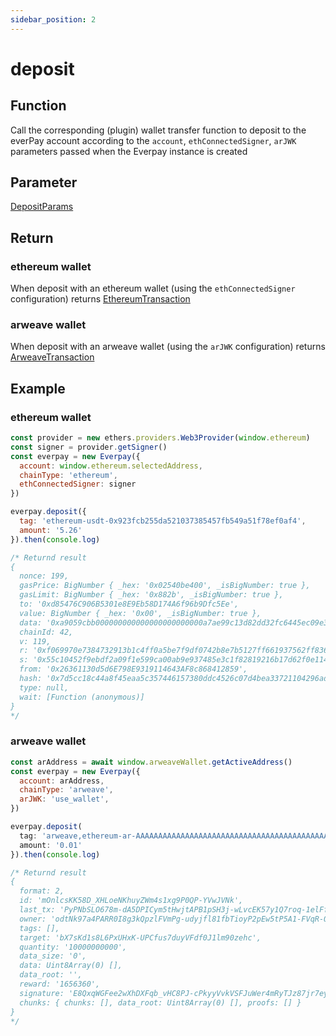 ```yaml
---
sidebar_position: 2
---
```


# deposit

## Function

Call the corresponding (plugin) wallet transfer function to deposit to the everPay account according to the `account`, `ethConnectedSigner`, `arJWK` parameters passed when the Everpay instance is created

## Parameter

[DepositParams](../types#depositparams)

## Return

### ethereum wallet

When deposit with an ethereum wallet (using the `ethConnectedSigner` configuration) returns [EthereumTransaction](../types#ethereumtransaction)

### arweave wallet

When deposit with an arweave wallet (using the `arJWK` configuration) returns [ArweaveTransaction](../types#arweavetransaction)

## Example

### ethereum wallet

```js
const provider = new ethers.providers.Web3Provider(window.ethereum)
const signer = provider.getSigner()
const everpay = new Everpay({
  account: window.ethereum.selectedAddress,
  chainType: 'ethereum',
  ethConnectedSigner: signer
})

everpay.deposit({
  tag: 'ethereum-usdt-0x923fcb255da521037385457fb549a51f78ef0af4',
  amount: '5.26'
}).then(console.log)

/* Returnd result
{
  nonce: 199,
  gasPrice: BigNumber { _hex: '0x02540be400', _isBigNumber: true },
  gasLimit: BigNumber { _hex: '0x882b', _isBigNumber: true },
  to: '0xd85476C906B5301e8E9Eb58D174A6f96b9Dfc5Ee',
  value: BigNumber { _hex: '0x00', _isBigNumber: true },
  data: '0xa9059cbb000000000000000000000000a7ae99c13d82dd32fc6445ec09e38d197335f38a00000000000000000000000000000000000000000000000000000000005042e0',
  chainId: 42,
  v: 119,
  r: '0xf069970e7384732913b1c4ff0a5be7f9df0742b8e7b5127ff661937562ff8362',
  s: '0x55c10452f9ebdf2a09f1e599ca00ab9e937485e3c1f82819216b17d62f0e1140',
  from: '0x26361130d5d6E798E9319114643AF8c868412859',
  hash: '0x7d5cc18c44a8f45eaa5c357446157380ddc4526c07d4bea33721104296adcbe7',
  type: null,
  wait: [Function (anonymous)]
}
*/
```

### arweave wallet

```js
const arAddress = await window.arweaveWallet.getActiveAddress()
const everpay = new Everpay({
  account: arAddress,
  chainType: 'arweave',
  arJWK: 'use_wallet',
})

everpay.deposit(
  tag: 'arweave,ethereum-ar-AAAAAAAAAAAAAAAAAAAAAAAAAAAAAAAAAAAAAAAAAAA,0x83ea4a2fe3ead9a7b204ab2d56cb0b81d71489c8',
  amount: '0.01'
}).then(console.log)

/* Returnd result
{
  format: 2,
  id: 'mOnlcsKK58D_XHLoeNKhuyZWm4s1xg9P0QP-YVwJVNk',
  last_tx: 'PyPNbSLO678m-dA5DPICym5tHwjtAPB1pSH3j-wLvcEK57y1Q7roq-1elFftq7tN',
  owner: 'odtNk97a4PARR0I8g3kQpzlFVmPg-udyjfl81fbTioyP2pEw5tP5A1-FVqR-QFFPskW-j7yAze5usYNWHEir7oVQ9d9bbkcZIDEPqwSTO1JoD1BKXeeBK0xsmiSgxeY7uuRXWdhXREhlmIMsV8ObakEeXdbbxbs89XaZHBuES7boASrRVDXRz_mhMu6u_58OdLeMwR3I1BCH6nphNGVOehA7GOOqEBvtesBset0bNaLCb0JpSg5ZW_0AGLP-XydzE3IPLLx4NQEEJY21y8fChxYM4jntI78l5hojp9NlmS69EXlj0PoMjsbaWaz9WtnZaMAbnaOGAHhv8Y_TNmBI0FHpqHaGPP906Mnrgdm3tl2L40EX-Q6-liNVkB56CmPxXzSesu-4x5LLYxQ-aX3W6Hj7RCDTacxqUJHzOrhJqXSx6Jx0t8CwyfReMgVv4p5t1C3OZ8yYbJ_H3LdkeriVniaC5jQdMyIJ6QBMzr1XdXIw9WuEG2kCIYtvOp2qDuu9o2SY-9W4Yv7VWRDfWO38xxR4ZO65MMAdZxeaZ4w8sK_owH46Wm0XoT3Al-LPypaeijWqlHEu4R8c2ersD3xkDvXC_lNtaQw_qyfI3UEH5fWupY4zhZeDGkvXQh32Fv4CxlZL58iUHv9SvR7p5LgBCC3AVUbn7Sqc4xPUCZMj-Tc',
  tags: [],
  target: 'bX7sKd1s8L6PxUHxK-UPCfus7duyVFdf0J1lm90zehc',
  quantity: '10000000000',
  data_size: '0',
  data: Uint8Array(0) [],
  data_root: '',
  reward: '1656360',
  signature: 'E8QxqWGFee2wXhDXFqb_vHC8PJ-cPkyyVvkVSFJuWer4mRyTJz87jr7eyXPFxgRcqkjsLiY2Ez7p6vC4MuOv8L_IDmVw4dlLceX6Q4A0Xn4RWX6Dbo56Az93Rxs6kNkYEH8oddkjIbStvvypaWksm43NharW7SRmDHk2AxO5o9X38hMZX-tOTzCpZj3MNdK_FiTQVP0Xa4UjrblF5FC9L4gvKmSHYh_wEL4et_HTa7qN03ICJ5rY3Y_KB-bdRAQz4tStsFqrzX_wXg5aqvUNhH7NdXzUtdrcYVOggRFQOFDOOE49RPE6C6vLoXEgMv7OVB7PDXIG7JpJCR7UEewfEaxMHyUs62yoNlPYFZWiIyt5zfJL-ofSfhWvBtECwibUGsyeobminHGR2EOl6xaFed54Z8iid-igmGgv0rjDpLRfooqD06SLwJEFC08Cuj2sLJ5W5YqEx9L5D-7RvwNAve6ot11KtUNvCF9BAbYR5hvW5tTGSuFzB2MAUVDS2Jq6JgJUd5rqhuoEbG6LLl8CcfeWJPUspJ6Q5f7DvsIyvSmTZMVHb3Sm76PsAyKsBoTDaTCYbD7O1GvpXH0zcDS9pn8jOfxILUmqmNqlHblyHGGdQGIyEZJ3WDADeeQJmD_CBIoPrhcHiqu5Qg9HgX39V_dXyroekSWdWww8HYZ6zyo',
  chunks: { chunks: [], data_root: Uint8Array(0) [], proofs: [] }
}
*/
```
